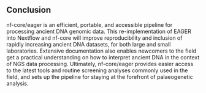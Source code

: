 ## Conclusion

nf-core/eager is an efficient, portable, and accessible pipeline for processing ancient DNA genomic data. This re-implementation of EAGER into Nextflow and nf-core will improve reproducibility and inclusion of rapidly increasing ancient DNA datasets, for both large and small laboratories. Extensive documentation also enables newcomers to the field get a practical understanding on how to interpret ancient DNA in the context of NGS data processing. Ultimately, nf-core/eager provides easier access to the latest tools and routine screening analyses commonly used in the field, and sets up the pipeline for staying at the forefront of palaeogenetic analysis.
